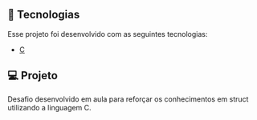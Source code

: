 ## 🧪 Tecnologias

Esse projeto foi desenvolvido com as seguintes tecnologias:

- [C](https://devdocs.io/c/)

## 💻 Projeto

Desafio desenvolvido em aula para reforçar os conhecimentos em struct utilizando a linguagem C. 
